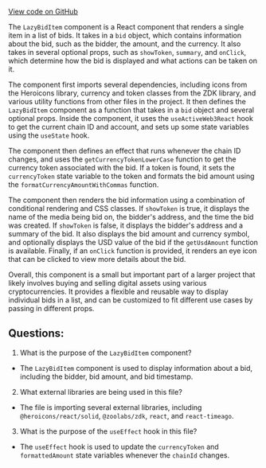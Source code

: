 [View code on GitHub](zoo-labs/zoo/blob/master/core/src/zoo/LazyBidItem.tsx)

The `LazyBidItem` component is a React component that renders a single item in a list of bids. It takes in a `bid` object, which contains information about the bid, such as the bidder, the amount, and the currency. It also takes in several optional props, such as `showToken`, `summary`, and `onClick`, which determine how the bid is displayed and what actions can be taken on it.

The component first imports several dependencies, including icons from the Heroicons library, currency and token classes from the ZDK library, and various utility functions from other files in the project. It then defines the `LazyBidItem` component as a function that takes in a `bid` object and several optional props. Inside the component, it uses the `useActiveWeb3React` hook to get the current chain ID and account, and sets up some state variables using the `useState` hook.

The component then defines an effect that runs whenever the chain ID changes, and uses the `getCurrencyTokenLowerCase` function to get the currency token associated with the bid. If a token is found, it sets the `currencyToken` state variable to the token and formats the bid amount using the `formatCurrencyAmountWithCommas` function.

The component then renders the bid information using a combination of conditional rendering and CSS classes. If `showToken` is true, it displays the name of the media being bid on, the bidder's address, and the time the bid was created. If `showToken` is false, it displays the bidder's address and a summary of the bid. It also displays the bid amount and currency symbol, and optionally displays the USD value of the bid if the `getUsdAmount` function is available. Finally, if an `onClick` function is provided, it renders an eye icon that can be clicked to view more details about the bid.

Overall, this component is a small but important part of a larger project that likely involves buying and selling digital assets using various cryptocurrencies. It provides a flexible and reusable way to display individual bids in a list, and can be customized to fit different use cases by passing in different props.
## Questions: 
 1. What is the purpose of the `LazyBidItem` component?
- The `LazyBidItem` component is used to display information about a bid, including the bidder, bid amount, and bid timestamp.

2. What external libraries are being used in this file?
- The file is importing several external libraries, including `@heroicons/react/solid`, `@zoolabs/zdk`, `react`, and `react-timeago`.

3. What is the purpose of the `useEffect` hook in this file?
- The `useEffect` hook is used to update the `currencyToken` and `formattedAmount` state variables whenever the `chainId` changes.